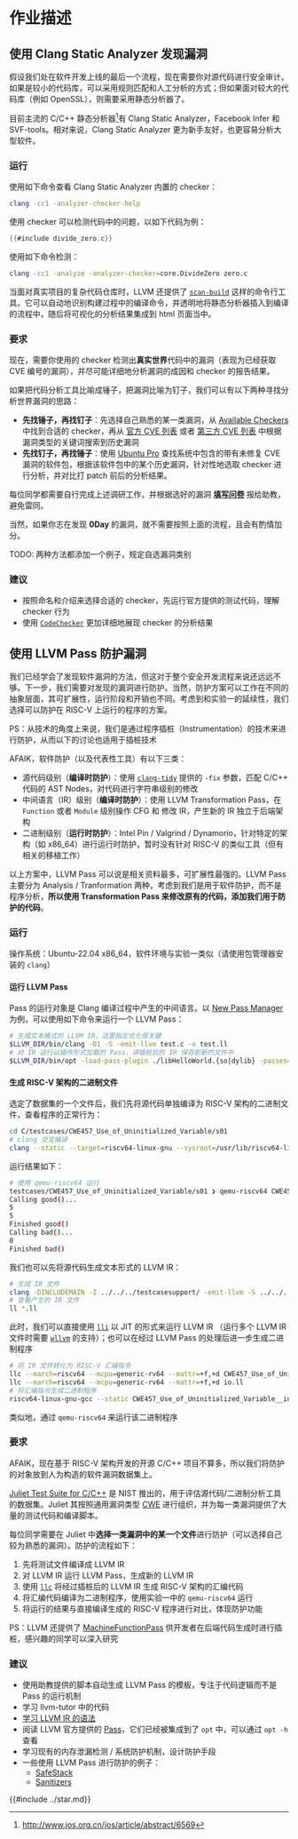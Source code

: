 # 作业描述

## 使用 Clang Static Analyzer 发现漏洞

假设我们处在软件开发上线的最后一个流程，现在需要你对源代码进行安全审计。如果是较小的代码库，可以采用规则匹配和人工分析的方式；但如果面对较大的代码库（例如 OpenSSL），则需要采用静态分析器了。

目前主流的 C/C++ 静态分析器[^1]有 Clang Static Analyzer，Facebook Infer 和 SVF-tools。相对来说，Clang Static Analyzer 更为新手友好，也更容易分析大型软件。

### 运行

使用如下命令查看 Clang Static Analyzer 内置的 checker：

```bash
clang -cc1 -analyzer-checker-help
```

使用 checker 可以检测代码中的问题，以如下代码为例：

```c
{{#include divide_zero.c}}
```

使用如下命令检测：

```bash
clang -cc1 -analyze -analyzer-checker=core.DivideZero zero.c
```

当面对真实项目的复杂代码仓库时，LLVM 还提供了 [`scan-build`](https://clang-analyzer.llvm.org/scan-build.html) 这样的命令行工具。它可以自动地识别构建过程中的编译命令，并透明地将静态分析器插入到编译的流程中，随后将可视化的分析结果集成到 html 页面当中。

### 要求

现在，需要你使用的 checker 检测出**真实世界**代码中的漏洞（表现为已经获取 CVE 编号的漏洞），并尽可能详细地分析漏洞的成因和 checker 的报告结果。

如果把代码分析工具比喻成锤子，把漏洞比喻为钉子，我们可以有以下两种寻找分析世界漏洞的思路：

- **先找锤子，再找钉子**：先选择自己熟悉的某一类漏洞，从 [Available Checkers](https://clang-analyzer.llvm.org/available_checks.html) 中找到合适的 checker，再从 [官方 CVE 列表](https://www.cve.org) 或者 [第三方 CVE 列表](https://ubuntu.com/security/cves) 中根据漏洞类型的关键词搜索到历史漏洞
- **先找钉子，再找锤子**：使用 [Ubuntu Pro](https://ubuntu.com/pro) 查找系统中包含的带有未修复 CVE 漏洞的软件包，根据该软件包中的某个历史漏洞，针对性地选取 checker 进行分析，并对比打 patch 前后的分析结果。

每位同学都需要自行完成上述调研工作，并根据选好的漏洞 [**填写问卷**](https://wj.sjtu.edu.cn/q/msx7677i) 报给助教，避免雷同。

当然，如果你志在发现 **0Day** 的漏洞，就不需要按照上面的流程，且会有酌情加分。

TODO: 两种方法都添加一个例子，规定自选漏洞类别

### 建议

- 按照命名和介绍来选择合适的 checker，先运行官方提供的测试代码，理解 checker 行为
- 使用 [`CodeChecker`](https://clang-analyzer.llvm.org/codechecker.html) 更加详细地展现 checker 的分析结果

## 使用 LLVM Pass 防护漏洞

我们已经学会了发现软件漏洞的方法，但这对于整个安全开发流程来说还远远不够。下一步，我们需要对发现的漏洞进行防护。当然，防护方案可以工作在不同的抽象层面，其可扩展性，运行阶段和开销也不同。考虑到和实验一的延续性，我们选择可以防护在 RISC-V 上运行的程序的方案。

PS：从技术的角度上来说，我们是通过程序插桩（Instrumentation）的技术来进行防护，从而以下的讨论也适用于插桩技术

AFAIK，软件防护（以及代表性工具）有以下三类：

- 源代码级别（**编译时防护**）：使用 [`clang-tidy`](https://clang.llvm.org/extra/clang-tidy/#clang-tidy) 提供的 `-fix` 参数，匹配 C/C++ 代码的 AST Nodes，对代码进行字符串级别的修改
- 中间语言（IR）级别（**编译时防护**）：使用 LLVM Transformation Pass，在 `Function` 或者 `Module` 级别操作 CFG 和 修改 IR，产生新的 IR 独立于后端架构
- 二进制级别（**运行时防护**）：Intel Pin / Valgrind / Dynamorio，针对特定的架构（如 x86_64）进行运行时防护，暂时没有针对 RISC-V 的类似工具（但有相关的移植工作）

以上方案中，LLVM Pass 可以说是相关资料最多，可扩展性最强的。LLVM Pass 主要分为 Analysis / Tranformation 两种，考虑到我们是用于软件防护，而不是程序分析，**所以使用 Transformation Pass 来修改原有的代码，添加我们用于防护的代码**。

### 运行

操作系统：Ubuntu-22.04 x86_64，软件环境与实验一类似（请使用包管理器安装的 `clang`）

#### 运行 LLVM Pass

Pass 的运行对象是 Clang 编译过程中产生的中间语言。以 [New Pass Manager](https://llvm.org/docs/NewPassManager.html) 为例，可以使用如下命令来运行一个 LLVM Pass：

```bash
# 生成文本格式的 LLVM IR，这里指定优化很关键
$LLVM_DIR/bin/clang -O1 -S -emit-llvm test.c -o test.ll
# 对 IR 运行以插件形式加载的 Pass，讲插桩后的 IR 保存到新的文件中
$LLVM_DIR/bin/opt -load-pass-plugin ./libHelloWorld.{so|dylib} -passes=hello-world test.ll -S -o test_instrumented.ll
```

#### 生成 RISC-V 架构的二进制文件

选定了数据集的一个文件后，我们先将源代码单独编译为 RISC-V 架构的二进制文件，查看程序的正常行为：

```bash
cd C/testcases/CWE457_Use_of_Uninitialized_Variable/s01
# clang 交叉编译
clang --static --target=riscv64-linux-gnu --sysroot=/usr/lib/riscv64-linux-gnu -DINCLUDEMAIN -I ../../../testcasesupport/ ../../../testcasesupport/io.c CWE457_Use_of_Uninitialized_Variable__int_01.c -o CWE457_Use_of_Uninitialized_Variable__int_01
```

运行结果如下：

```bash
# 使用 qemu-riscv64 运行
testcases/CWE457_Use_of_Uninitialized_Variable/s01 ❯ qemu-riscv64 CWE457_Use_of_Uninitialized_Variable__int_01
Calling good()...
5
5
Finished good()
Calling bad()...
0
Finished bad()
```

我们也可以先将源代码生成文本形式的 LLVM IR：

```bash
# 生成 IR 文件
clang -DINCLUDEMAIN -I ../../../testcasesupport/ -emit-llvm -S ../../../testcasesupport/io.c  CWE457_Use_of_Uninitialized_Variable__int_01.c
# 查看产生的 IR 文件
ll *.ll
```

此时，我们可以直接使用 [`lli`](https://www.llvm.org/docs/CommandGuide/lli.html) 以 JIT 的形式来运行 LLVM IR （运行多个 LLVM IR 文件时需要 [`wllvm`](https://github.com/travitch/whole-program-llvm) 的支持）；也可以在经过 LLVM Pass 的处理后进一步生成二进制程序

```bash
# 将 IR 文件转化为 RISC-V 汇编指令
llc --march=riscv64 --mcpu=generic-rv64 --mattr=+f,+d CWE457_Use_of_Uninitialized_Variable__int_01.ll
llc --march=riscv64 --mcpu=generic-rv64 --mattr=+f,+d io.ll
# 将汇编指令生成二进制程序
riscv64-linux-gnu-gcc --static CWE457_Use_of_Uninitialized_Variable__int_01.s io.s
```

类似地，通过 `qemu-riscv64` 来运行该二进制程序

### 要求

AFAIK，现在基于 RISC-V 架构开发的开源 C/C++ 项目不算多，所以我们将防护的对象放到人为构造的软件漏洞数据集上。

[Juliet Test Suite for C/C++](https://samate.nist.gov/SARD/test-suites/112)  是 NIST 推出的，用于评估源代码/二进制分析工具的数据集。Juliet 其按照通用漏洞类型 [CWE](https://cwe.mitre.org) 进行组织，并为每一类漏洞提供了大量的测试代码和编译脚本。

每位同学需要在 Juliet 中**选择一类漏洞中的某一个文件**进行防护（可以选择自己较为熟悉的漏洞）。防护的流程如下：

1. 先将测试文件编译成 LLVM IR
2. 对 LLVM IR 运行 LLVM Pass，生成新的 LLVM IR
3. 使用 [`llc`](https://www.llvm.org/docs/CommandGuide/llc.html) 将经过插桩后的 LLVM IR 生成 RISC-V 架构的汇编代码
4. 将汇编代码编译为二进制程序，使用实验一中的 `qemu-riscv64` 运行
5. 将运行的结果与直接编译生成的 RISC-V 程序进行对比，体现防护功能

PS：LLVM 还提供了 [MachineFunctionPass](https://llvm.org/doxygen/classllvm_1_1MachineFunctionPass.html) 供开发者在后端代码生成时进行插桩，感兴趣的同学可以深入研究

### 建议

- 使用助教提供的脚本自动生成 LLVM Pass 的模板，专注于代码逻辑而不是 Pass 的运行机制
- 学习 llvm-tutor 中的代码
- [学习 LLVM IR 的语法](https://github.com/Evian-Zhang/llvm-ir-tutorial)
- 阅读 LLVM 官方提供的 [Pass](https://github.com/llvm/llvm-project/tree/main/llvm/lib/Transforms)，它们已经被集成到了 `opt` 中，可以通过 `opt -h` 查看
- 学习现有的内存泄漏检测 / 系统防护机制，设计防护手段
- 一些使用 LLVM Pass 进行防护的例子：
  - [SafeStack](https://clang.llvm.org/docs/SafeStack.html#known-compatibility-limitations)
  - [Sanitizers](https://github.com/google/sanitizers)

{{#include ../star.md}}

[^1]: http://www.jos.org.cn/jos/article/abstract/6569
